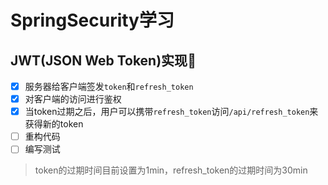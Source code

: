 # SpringSecurity学习

## JWT(JSON Web Token)实现:key:

- [x] 服务器给客户端签发`token`和`refresh_token`
- [x]  对客户端的访问进行鉴权
- [x] 当token过期之后，用户可以携带`refresh_token`访问`/api/refresh_token`来获得新的token
- [ ] 重构代码
- [ ] 编写测试

>token的过期时间目前设置为1min，refresh_token的过期时间为30min